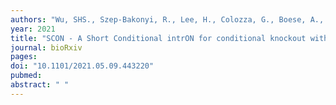 ```yaml
---
authors: "Wu, SHS., Szep-Bakonyi, R., Lee, H., Colozza, G., Boese, A., **Gert, KR.**, Hallay, N., Kim, J., Zhu, Y., Pilat-Carotta, S., Theussl, HC., **Pauli, A.**, Koo, BK."
year: 2021
title: "SCON - A Short Conditional intrON for conditional knockout with one-step zygote injection"
journal: bioRxiv
pages: 
doi: "10.1101/2021.05.09.443220"
pubmed: 
abstract: " "
---
```

